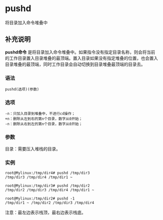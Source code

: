 pushd
===

将目录加入命令堆叠中

## 补充说明

**pushd命令** 是将目录加入命令堆叠中。如果指令没有指定目录名称，则会将当前的工作目录置入目录堆叠的最顶端。置入目录如果没有指定堆叠的位置，也会置入目录堆叠的最顶端，同时工作目录会自动切换到目录堆叠最顶端的目录去。

### 语法  

```
pushd(选项)(参数)
```

### 选项  

```
-n：只加入目录到堆叠中，不进行cd操作；
+n：删除从左到右的第n个目录，数字从0开始；
-n：删除从右到左的第n个目录，数字从0开始；
```

### 参数  

目录：需要压入堆栈的目录。

### 实例  

```
root@Mylinux:/tmp/dir4# pushd /tmp/dir3
/tmp/dir3 /tmp/dir4 /tmp/dir1 ~

root@Mylinux:/tmp/dir3# pushd /tmp/dir2
/tmp/dir2 /tmp/dir3 /tmp/dir4 /tmp/dir1 ~

root@Mylinux:/tmp/dir2# pushd -1
/tmp/dir1 ~ /tmp/dir2 /tmp/dir3 /tmp/dir4
```

注意：最左边表示栈顶，最右边表示栈底。


<!-- Linux命令行搜索引擎：https://jaywcjlove.github.io/linux-command/ -->